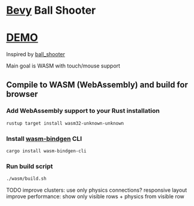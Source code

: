 # [Bevy](https://bevyengine.org/) Ball Shooter

# [DEMO](https://volodalexey.github.io/bevy-wasm-ball-shooter/)

Inspired by [ball_shooter](https://github.com/pyrbin/ball_shooter)

Main goal is WASM with touch/mouse support

## Compile to WASM (WebAssembly) and build for browser

### Add WebAssembly support to your Rust installation
```sh
rustup target install wasm32-unknown-unknown
```

### Install [wasm-bindgen](https://github.com/rustwasm/wasm-bindgen) CLI
```sh
cargo install wasm-bindgen-cli
```

### Run build script

```sh
./wasm/build.sh
```

TODO
improve clusters: use only physics connections?
responsive layout
improve performance: show only visible rows + physics from visible row